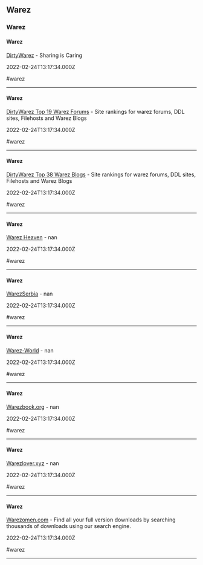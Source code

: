 ## Warez
### Warez

#### Warez

[DirtyWarez](https://forum.dirtywarez.com) - Sharing is Caring

2022-02-24T13:17:34.000Z

#warez

---

#### Warez

[DirtyWarez Top 19 Warez Forums](https://dirtywarez.org/cat/forum) - Site rankings for warez forums, DDL sites, Filehosts and Warez Blogs

2022-02-24T13:17:34.000Z

#warez

---

#### Warez

[DirtyWarez Top 38 Warez Blogs](https://dirtywarez.org/cat/blog) - Site rankings for warez forums, DDL sites, Filehosts and Warez Blogs

2022-02-24T13:17:34.000Z

#warez

---

#### Warez

[Warez Heaven](https://www.warezheaven.com/index.php) - nan

2022-02-24T13:17:34.000Z

#warez

---

#### Warez

[WarezSerbia](https://www.warez-serbia.com) - nan

2022-02-24T13:17:34.000Z

#warez

---

#### Warez

[Warez-World](https://warez-world.org) - nan

2022-02-24T13:17:34.000Z

#warez

---

#### Warez

[Warezbook.org](https://www.warezbook.org) - nan

2022-02-24T13:17:34.000Z

#warez

---

#### Warez

[Warezlover.xyz](https://warezlover.xyz) - nan

2022-02-24T13:17:34.000Z

#warez

---

#### Warez

[Warezomen.com](https://warezomen.com) - Find all your full version downloads by searching thousands of downloads using our search engine.

2022-02-24T13:17:34.000Z

#warez

---
